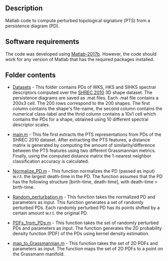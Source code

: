 ## Description

Matlab code to compute perturbed topological signature (PTS) from a persistence diagram (PD).

## Software requirements

The code was developed using [Matlab-2017b](https://www.mathworks.com/products/new_products/release2017b.html). However, the code should work for any version of Matlab that has the required packages installed.

## Folder contents

* [Datasets](https://github.com/anirudhsom/Perturbed-Topological-Signature/tree/master/Matlab/Datasets) - This folder contains PDs of WKS, HKS and SIHKS spectral descriptors computed over the [SHREC 2010](http://morpheo.inrialpes.fr/~wuhrer/data/uploads/publications/non-rigid-shrec10.pdf) 3D shape dataset. The persistence diagrams are saved as .mat files. Each .mat file contains a 200x3 cell. The 200 rows correspond to the 200 shapes. The first column contains the shape's file-name, the second column contains the numerical class-label and the thrid column contains a 10x1 cell which contains the PDs for a shape, obtained using 10 different spectral descriptor scales.

* [main.m](https://github.com/anirudhsom/Perturbed-Topological-Signature/blob/master/Matlab/main.m) - This file first extracts the PTS representations from PDs of the SHREC 2010 dataset. After extracting the PTS features, a distance matrix is generated by computing the amount of similarity/difference between the PTS features using two different Grassmannian metrics. Finally, using the computed distance matrix the 1-nearest neighbor classification accuracy is calculated.

* [Normalize_PD.m](https://github.com/anirudhsom/Perturbed-Topological-Signature/blob/master/Matlab/Normalize_PD.m) - This function normalizes the PD (passed as input) w.r.t. the largest death-time in the PD. The function assumes that the PD has the following structure [birth-time, death-time], with death-time > birth-time. 

* [Random_perturbation.m](https://github.com/anirudhsom/Perturbed-Topological-Signature/blob/master/Matlab/Random_perturbation.m) - This function takes the normalized PD and parameters as input. This function generates a set of randomly perturbed PDs. Each randomly perturbed PD has its points shifted by a certain amount w.r.t. the original PD.

* [PDFs_from_PDs.m](https://github.com/anirudhsom/Perturbed-Topological-Signature/blob/master/Matlab/PDFs_from_PDs.m) - This function takes the set of randomly perturbed PDs and parameters as input. The function generates the 2D probability density function (PDF) of the PDs using kernel density estimation.

* [map_to_Grassmannian.m](https://github.com/anirudhsom/Perturbed-Topological-Signature/blob/master/Matlab/map_to_Grassmannian.m) - This function takes the set of 2D PDFs and parameters as input. The function maps the set of 2D PDFs to a point on the Grassmann manifold.
